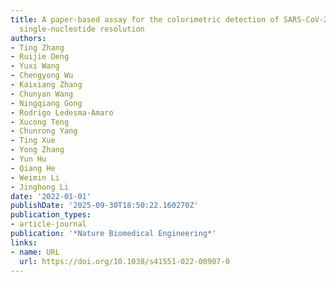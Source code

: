 ```yaml
---
title: A paper-based assay for the colorimetric detection of SARS-CoV-2 variants at
  single-nucleotide resolution
authors:
- Ting Zhang
- Ruijie Deng
- Yuxi Wang
- Chengyong Wu
- Kaixiang Zhang
- Chunyan Wang
- Ningqiang Gong
- Rodrigo Ledesma‐Amaro
- Xucong Teng
- Chunrong Yang
- Ting Xue
- Yong Zhang
- Yun Hu
- Qiang He
- Weimin Li
- Jinghong Li
date: '2022-01-01'
publishDate: '2025-09-30T18:50:22.160270Z'
publication_types:
- article-journal
publication: '*Nature Biomedical Engineering*'
links:
- name: URL
  url: https://doi.org/10.1038/s41551-022-00907-0
---
```

